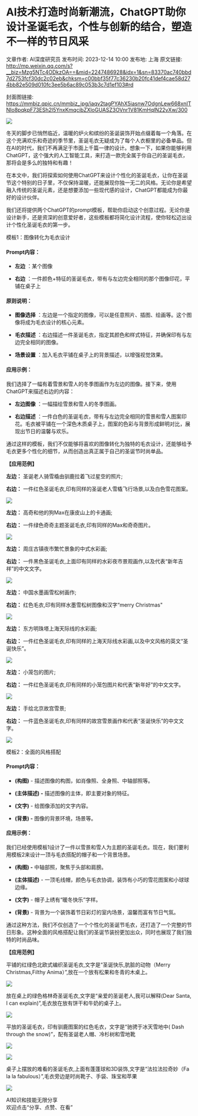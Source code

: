 # AI技术打造时尚新潮流，ChatGPT助你设计圣诞毛衣，个性与创新的结合，塑造不一样的节日风采

文章作者: AI深度研究员
发布时间: 2023-12-14 10:00
发布地: 上海
原文链接: http://mp.weixin.qq.com/s?__biz=Mzg5NTc4ODkzOA==&mid=2247486928&idx=1&sn=83370ac740bbd7d2753fcf30dc2c02eb&chksm=c00bbf35f77c36230b20fc41def4cae58d274bb82e509d010fc3ee5b6ac89c053b3c7d1ef103#rd

封面图链接: https://mmbiz.qpic.cn/mmbiz_jpg/iaqv2tagPYAhX5iasnw7OdgnLew668xnITNIo8pqkpF73ESh2l5YnxKmqcibZXloGUASZ3OVnr1V81KmHqlN22vXw/300

![](https://mmbiz.qpic.cn/mmbiz_jpg/iaqv2tagPYAiaPibovJodpqo7W8dPHn8Gz7GdSiaCzsmOVQIEcQ0QxGDm2xMfWTibcyia3UcgNY2D8VhtcJzJtFm3b9g/640?wx_fmt=jpeg&from=appmsg)

冬天的脚步已悄然临近，温暖的炉火和缤纷的圣诞装饰开始点缀着每一个角落。在这个充满欢乐和奇迹的季节里，圣诞毛衣无疑成为了每个人衣橱里的必备单品。但在AI的时代，我们不再满足于市面上千篇一律的设计。想象一下，如果你能够利用ChatGPT，这个强大的人工智能工具，来打造一款完全属于你自己的圣诞毛衣，那将会是多么的独特和有趣！

在本文中，我们将探索如何使用ChatGPT来设计个性化的圣诞毛衣，让你在圣诞节这个特别的日子里，不仅保持温暖，还能展现你独一无二的风格。无论你是希望融入传统的圣诞元素，还是想要添加一些现代感的设计，ChatGPT都能成为你最好的设计伙伴。

我们还将提供两个ChatGPT的prompt模板，帮助你启动这个创意过程。无论你是设计新手，还是资深的创意爱好者，这些模板都将简化设计流程，使你轻松迈出设计个性化圣诞毛衣的第一步。

  

模板1：图像转化为毛衣设计  

#### **Prompt内容：**

  * **左边** ：某个图像

  * **右边** ：一件颜色+特征的圣诞毛衣，带有与左边完全相同的那个图像印花，平铺在桌子上

#### **原则说明：**

  * **图像选择** ：左边是一个指定的图像，可以是任意照片、插图、绘画等。这个图像将成为毛衣设计的核心元素。

  * **毛衣描述** ：右边描述一件圣诞毛衣，指定其颜色和样式特征，并确保印有与左边完全相同的图像。

  * **场景设置** ：加入毛衣平铺在桌子上的背景描述，以增强视觉效果。

#### **应用示例：**

我们选择了一幅有着雪景和雪人的冬季图画作为左边的图像。接下来，使用ChatGPT来描述右边的内容：

  * **左边图像** ：一幅描绘雪景和雪人的冬季图画。

  * **右边描述** ：一件白色的圣诞毛衣，带有与左边完全相同的雪景和雪人图案印花。毛衣被平铺在一个深色木质桌子上，图案的色彩与背景形成鲜明对比，展现出节日的温馨与欢乐。

  

通过这样的模板，我们不仅能够将喜欢的图像转化为独特的毛衣设计，还能够给予毛衣更多个性化的细节，从而创造出真正属于自己的圣诞节时尚单品。

  

**【应用范例】**  

**左边：** 圣诞老人骑雪橇由驯鹿拉着飞过星空的照片;

**右边：** 一件红色圣诞毛衣,印有同样的圣诞老人雪橇飞行场景,以及白色雪花图案。

![](https://mmbiz.qpic.cn/mmbiz_jpg/iaqv2tagPYAhX5iasnw7OdgnLew668xnITTFR74SwlE4xZB04eYUVMnqommj7cLXjnqeJhKyxSjf93ic53p7Fx94w/640?wx_fmt=other&from=appmsg)

  

**左边：** 高奇和他的狗Max在康皮山上的卡通画;

**右边：** 一件绿色奇奇主题圣诞毛衣,印有同样的Max和奇奇图片。

![](https://mmbiz.qpic.cn/mmbiz_jpg/iaqv2tagPYAhX5iasnw7OdgnLew668xnITgayLaJToCbpecRibPTnRy8icAFnd723P3IkABnrf7YeAc1TWHP6VAwjw/640?wx_fmt=other&from=appmsg)

  

**左边：** 周庄古镇夜市繁忙景象的中式水彩画;

**右边：** 一件黑色圣诞毛衣,上面印有同样的水彩夜市景观画作,以及代表“新年吉祥”的中文文字。

![](https://mmbiz.qpic.cn/mmbiz_jpg/iaqv2tagPYAiayXyAxGgKtqIwyibvWH4h9mYqLqeRxR2WzyRk6SMvVBKiaffPBvzyAVmF9k2MRibxa7ynHhMuXce6sA/640?wx_fmt=other&from=appmsg)

  

**左边：** 中国水墨画雪松树画作;

**右边：** 红色毛衣,印有同样水墨雪松树图像和汉字“merry Christmas"

![](https://mmbiz.qpic.cn/mmbiz_jpg/iaqv2tagPYAhX5iasnw7OdgnLew668xnITeRbACkP21Dzr1smECBvMuKdJcmVYicsibTiaKxNrgtsIPxRp9Gc3Q6Fcw/640?wx_fmt=other&from=appmsg)  

  

**左边：** 东方明珠塔上海天际线的水彩画;

**右边：** 一件红色圣诞毛衣,印有同样的上海天际线水彩画,以及中文风格的英文“圣诞快乐”。

![](https://mmbiz.qpic.cn/mmbiz_jpg/iaqv2tagPYAhX5iasnw7OdgnLew668xnITuDUv2cHsF65YPPibmBvBhiaYCkT9ml0hiczwdQqbZm3icU8Xlp6icrggCAw/640?wx_fmt=other&from=appmsg)  

  

**左边：** 小笼包的图片;

**右边：** 一件红色圣诞毛衣,印有同样的小笼包图片和代表“新年好”的中文文字。

![](https://mmbiz.qpic.cn/mmbiz_jpg/iaqv2tagPYAhX5iasnw7OdgnLew668xnITf7WIpSLeeeDdPalc8r4k5GiceEGGYFvAkbphWU0aMQB2G8Cc79YT3gQ/640?wx_fmt=other&from=appmsg)

  

**左边：** 手绘北京故宫雪景;

**右边：** 一件蓝色圣诞毛衣,印有同样的故宫雪景画作和代表“圣诞快乐”的中文文字。

![](https://mmbiz.qpic.cn/mmbiz_jpg/iaqv2tagPYAhX5iasnw7OdgnLew668xnIT6srwiaC0WqbbS61m5c71Wbtwv5BT4oKGHPUKCTmyAJGqsE24VLEffwg/640?wx_fmt=other&from=appmsg)

  

模板2：全面的风格搭配

#### **Prompt内容：**

  * **(构图)** \- 描述图像的构图，如肖像照、全身照、中轴部照等。

  * **(主体描述) -** 描述图像的主体，即主要对象的特征。

  * **(文字)** \- 给图像添加的文字内容。

  * **(背景) -** 图像的背景环境，场景等。

  

#### **应用示例：**

我们已经使用模板1设计了一件以雪景和雪人为主题的圣诞毛衣。现在，我们要利用模板2来设计一顶与毛衣搭配的帽子和一个背景场景。

  * **(构图) -** 中轴部照，聚焦于头部和肩膀。

  * **(主体描述)** \- 一顶毛线帽，颜色与毛衣协调，装饰有小巧的雪花图案和小球球边缘。

  * **(文字)** \- 帽子上绣有“暖冬快乐”字样。

  * **(背景)** \- 背景为一个装饰着节日彩灯的室内场景，温馨而富有节日气氛。

  

通过这种方法，我们不仅创造了一个个性化的圣诞节毛衣，还打造了一个完整的节日形象。这种全面的风格搭配让我们的圣诞节装扮更加出众，同时也展现了我们独特的时尚品味。

  

**【应用范例】**

平铺的红绿色北欧式编织圣诞毛衣,文字是“圣诞快乐,肮脏的动物（Merry Christmas,Filthy Anima）”,放在一个放有松果和冬青的木桌上。

![](https://mmbiz.qpic.cn/mmbiz_jpg/iaqv2tagPYAhX5iasnw7OdgnLew668xnITMyMNTRsk40YmBT6OSbyZoX6nqwXWZe2Dyfv0TUsA4N0RN5iapwvic6Yg/640?wx_fmt=other&from=appmsg)

  

放在桌上的绿色格林奇圣诞毛衣,文字是“亲爱的圣诞老人,我可以解释(Dear Santa, I can explain)”,毛衣放在放有饼干和牛奶的桌子上。

**![](https://mmbiz.qpic.cn/mmbiz_jpg/iaqv2tagPYAhX5iasnw7OdgnLew668xnITEnmSzpTibyibF5jq90yvIicjOu35dVohszSE5nIiaoor5ZmmxiaH4ShKOKw/640?wx_fmt=other&from=appmsg)**

  

平放的圣诞毛衣，印有驯鹿图案的红色毛衣，文字是“驰骋于冰天雪地中( Dash through the snow)”，配有圣诞老人帽、冷杉树和雪地靴

![](https://mmbiz.qpic.cn/mmbiz_jpg/iaqv2tagPYAhX5iasnw7OdgnLew668xnITL7gZHMcHb6x9WiblxwRrGOt0Xia8ygUZibMxFqp7dic6LgdyXO4rtcS9QQ/640?wx_fmt=other&from=appmsg)

  

  

![](https://mmbiz.qpic.cn/mmbiz_jpg/iaqv2tagPYAhX5iasnw7OdgnLew668xnITt2u0Hu8Q1rJ7EyLbE70o4O05cpXaZLWuxWyeEWDlQP1br6KDlQwmog/640?wx_fmt=other&from=appmsg)

  

  

桌子上摆放的难看的圣诞毛衣,上面有蓬蓬球和3D装饰,文字是“法拉法拉奇妙（Fa la la fabulous）”,毛衣旁边是时尚靴子、手袋、珠宝和苹果

![](https://mmbiz.qpic.cn/mmbiz_jpg/iaqv2tagPYAhX5iasnw7OdgnLew668xnITlicuncfDPGcic330c95ibnKEqnr8SuiaOAJ8J39SsZ1GNuIBGyicn1MjYwA/640?wx_fmt=other&from=appmsg)

  

  

  

AI知识和技能无限分享  
欢迎点击“分享、点赞、在看”

